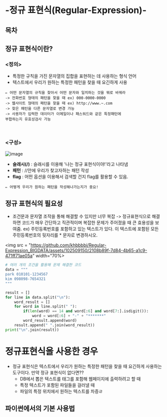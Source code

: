 # -정규 표현식(Regular-Expression)-
## 목차

## 정규 표현식이란?
### <정의>
- 특정한 규칙을 가진 문자열의 집합을 표현하는 데 사용하는 형식 언어
- 텍스트에서 우리가 원하는 특정한 패턴을 찾을 때 요긴하게 사용
```
✏️ 어떤 문자열의 규칙을 찾아서 어떤 문자와 일치하는 것을 뭐로 바꿔라
-> 전화번호 형태의 패턴을 찾을 때 ex) 000-0000-0000
-> 웹사이트 형태의 패턴을 찾을 때 ex) http://www.~.com
-> 찾은 패턴을 다른 문자열로 변경 가능
-> 사용자가 입력한 데이터가 이메일이나 패스워드와 같은 특정패턴에 
부합하는지 유효성검사 가능
```
<br>

### <구성>
![image](https://github.com/khbbbbi/Regular-Expression_BIGDATA/assets/102509150/4af0b4cc-c1c7-49e1-ba39-ae50f351d317)
- <b>슬래시(/)</b> : 슬래시를 이용해 '나는 정규 표현식이야!'라고 나타냄
- <b>패턴</b> : //안에 우리가 찾고자하는 패턴 작성
- <b>flag</b> : 어떤 옵션을 이용해서 검색할 건지 flag를 활용할 수 있음.
```
✏️ 어떻게 우리가 원하는 패턴을 작성해나가는지가 중요!
```

## 정규 표현식의 필요성
- 조건문과 문자열 조작을 통해 해결할 수 있지만 너무 복잡 
-> 정규표현식으로 해결하면 코드가 매우 간단하고 직관적이며 복잡한 문제가 주어졌을 때 큰 효용성을 보여줌.
ex) 주민등록번호를 포함하고 있는 텍스트가 있다. 이 텍스트에 포함된 모든 주민등록번호의 뒷자리를 * 문자로 변경하시오.

<img src = "https://github.com/khbbbbi/Regular-Expression_BIGDATA/assets/102509150/2108b89f-7d84-4b65-a1c9-471ff71ae05a" width="70%></img>

                                                                                                                                
```python
# 여러 개의 조건을 활용해 문제 해결한 코드
data = """
park 010101-1234567
kim 098098-7654321
"""

result = []
for line in data.split("\n"):
    word_result = []
    for word in line.split(" "):
        if(len(word) == 14 and word[:6] and word[7:].isdigit()):
            word = word[:6] + "-" + "*******"
        word_result.append(word)
    result.append(" ".join(word_result))
print("\n".join(result))
```


# 정규표현식을 사용한 경우


- 정규 표현식은 텍스트에서 우리가 원하는 특정한 패턴을 찾을 때 요긴하게 사용하는 도구이다. 만약 정규 표현식이 없다면?? 
  - DB에서 뽑은 텍스트를 태그를 포함해 웹페이지에 출력하려고 할 때
  - 특정 텍스트가 포함된 파일들을 걸러낼 때
  - 파일의 특정 위치에서 원하는 텍스트를 차증ㄹ
 
## 파이썬에서의 기본 사용법
